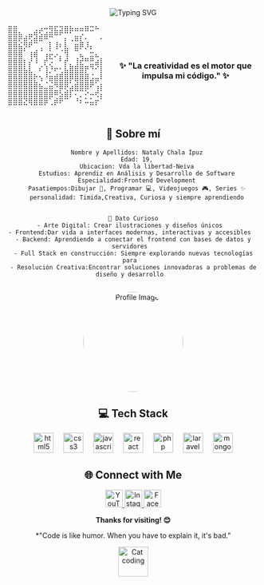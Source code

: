<div align="center">
  <img src="https://readme-typing-svg.herokuapp.com?font=Fira+Code&size=32&duration=2800&pause=2000&color=38BDF8&center=true&vCenter=true&width=940&lines=Me+presento%2C+mi+nombre+es+Nataly;Un+gusto+en+conocerlos" alt="Typing SVG" />
</div>

</div>

</div>

<br> 
<div align="center">

<div style="display: flex; align-items: center;">
  <pre style="margin: 0; padding: 0;">
⣿⣿⡀⠀⠀⣠⡴⢒⣻⣯⣽⣿⡷⠶⠶⠿⠭⠓⠰⠲⢀⣿⣿⣿⣿⣿⣿⣿
⣿⣿⡿⣴⢟⣽⣾⠿⠛⠉⠁⡄⢀⣶⡎⠄⠀⠀⠴⡀⠐⣝⣿⣿⣿⣿⣿⣿
⣿⣿⣮⡻⠟⠉⢀⠀⡇⢸⠆⣇⠀⣶⡿⡸⡄⠀⢀⠀⠀⢸⣿⣿⣿⣿⣿⣿
⣿⣿⣿⠁⢰⣾⠈⢠⡥⡠⡈⢻⠀⠉⣄⠀⣒⣄⠘⠀⢤⢜⣿⣿⣿⣿⣿⣿
⣿⣿⣿⡆⡜⠸⠀⡞⡩⠀⠃⡞⡀⢸⣞⠛⣛⣴⣇⡀⡨⡸⣿⣿⣿⣿⣿⣿
⣿⣿⣿⣧⣇⠀⠎⢸⡘⠖⢂⣧⣿⣿⣿⡟⠙⠊⣿⠻⢛⣵⣿⣿⡿⠛⠛⠿
⣿⣿⣿⣿⣿⡗⢢⠘⣶⣾⣿⣿⡿⣿⣿⣿⣨⣤⠏⢰⢿⡿⢟⣫⣴⣜⣿⡀
⣿⣿⣿⣿⣿⣿⣦⣈⣬⠻⣿⡿⣡⣾⣿⣿⠟⢡⣆⣿⠀⢰⡡⣫⣾⣿⣿⣏
⣿⣿⣿⣿⣿⣿⣿⣿⣿⠿⣣⣾⡏⠍⡉⠕⠤⢞⣽⠋⠀⢸⣯⣙⢻⣿⣿⣏
⣿⣿⣿⣝⢿⣿⣿⡿⢁⡾⠟⠉⠀⠘⠆⠥⣥⡖⠁⠀⣄⣼⣿⣿⣷⣿⣿⡿
  </pre>
  <div style="margin-left: 20px;">
    <h3>✨ "La creatividad es el motor que impulsa mi código." ✨</h3>
  </div>
</div>



  
## 🌟 Sobre mí


```
  Nombre y Apellidos: Nataly Chala Ipuz
  Edad: 19,
  Ubicacion: Vda la libertad-Neiva
  Estudios: Aprendiz en Análisis y Desarrollo de Software
  Especialidad:Frontend Development
  Pasatiempos:Dibujar 🎨, Programar 💻, Videojuegos 🎮, Series ✨
  personalidad: Timida,Creativa, Curiosa y siempre aprendiendo


🚀 Dato Curioso
- Arte Digital: Crear ilustraciones y diseños únicos  
- Frontend:Dar vida a interfaces modernas, interactivas y accesibles  
- Backend: Aprendiendo a conectar el frontend con bases de datos y servidores  
- Full Stack en construcción: Siempre explorando nuevas tecnologías para  
- Resolución Creativa:Encontrar soluciones innovadoras a problemas de diseño y desarrollo  


 ```
<div align="center">
  <img src="https://staticg.sportskeeda.com/editor/2022/09/b8258-16624650488441-1920.jpg" alt="Profile Image" width="200" style="border-radius: 50%;" />
</div>

<!-- Updated tech stack section with better spacing -->
## 💻 Tech Stack

<div align="center">
  <img src="https://cdn.jsdelivr.net/gh/devicons/devicon/icons/html5/html5-original.svg" height="40" alt="html5 logo" />
  <img width="12" />
  <img src="https://cdn.jsdelivr.net/gh/devicons/devicon/icons/css3/css3-original.svg" height="40" alt="css3 logo" />
  <img width="12" />
  <img src="https://cdn.jsdelivr.net/gh/devicons/devicon/icons/javascript/javascript-original.svg" height="40" alt="javascript logo" />
  <img width="12" />
  <img src="https://cdn.jsdelivr.net/gh/devicons/devicon/icons/react/react-original.svg" height="40" alt="react logo" />
  <img width="12" />
  <img src="https://cdn.jsdelivr.net/gh/devicons/devicon/icons/php/php-original.svg" height="40" alt="php logo" />
  <img width="12" />
  <img src="https://cdn.jsdelivr.net/gh/devicons/devicon/icons/laravel/laravel-original.svg" height="40" alt="laravel logo" />
  <img width="12" />
  <img src="https://cdn.jsdelivr.net/gh/devicons/devicon/icons/mongodb/mongodb-original.svg" height="40" alt="mongodb logo" />
</div>




## 🌐 Connect with Me

<div align="center">
  <a href="https://www.youtube.com/@Natty_uu741" target="_blank">
    <img src="https://img.shields.io/static/v1?message=Youtube&logo=youtube&label=&color=FF0000&logoColor=white&labelColor=&style=for-the-badge" height="35" alt="YouTube" />
  </a>
  <a href="https://www.instagram.com/nattyci_byethost16_?igsh=MTdpYmhhNWdib3Zkbw==" target="_blank">
    <img src="https://img.shields.io/static/v1?message=Instagram&logo=instagram&label=&color=E4405F&logoColor=white&labelColor=&style=for-the-badge" height="35" alt="Instagram" />
  </a>
  <a href="https://www.facebook.com/nataly.chalaipuz.7" target="_blank">
    <img src="https://img.shields.io/static/v1?message=Facebook&logo=facebook&label=&color=1877F2&logoColor=white&labelColor=&style=for-the-badge" height="35" alt="Facebook" />
  </a>
</div>


  **Thanks for visiting! 😊**
  

  
  *"Code is like humor. When you have to explain it, it's bad."
  
  <img src="https://media.giphy.com/media/LmNwrBhejkK9EFP504/giphy.gif" width="60" alt="Cat coding" />
  
</div>
